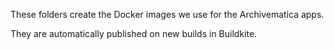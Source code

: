 These folders create the Docker images we use for the Archivematica apps.

They are automatically published on new builds in Buildkite.
